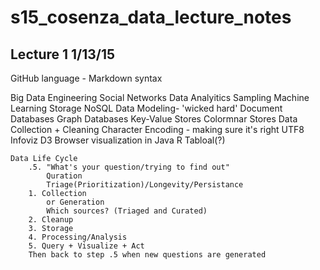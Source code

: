 # s15_cosenza_data_lecture_notes

## Lecture 1 1/13/15

<p>GitHub language - Markdown syntax

Big Data Engineering
	Social Networks
	Data Analyitics
  	Sampling
  		Machine Learning
	Storage
		NoSQL
		Data Modeling- 'wicked hard'
		Document Databases
		Graph Databases
		Key-Value Stores
		Colormnar Stores
	Data Collection + Cleaning
		Character Encoding - making sure it's right
		UTF8
	Infoviz
		D3
			Browser visualization in Java
		R
		Tabloal(?)
	
	Data Life Cycle
		.5. "What's your question/trying to find out"
			Quration
			Triage(Prioritization)/Longevity/Persistance
		1. Collection
			or Generation
			Which sources? (Triaged and Curated)
		2. Cleanup
		3. Storage
		4. Processing/Analysis
		5. Query + Visualize + Act
		Then back to step .5 when new questions are generated



